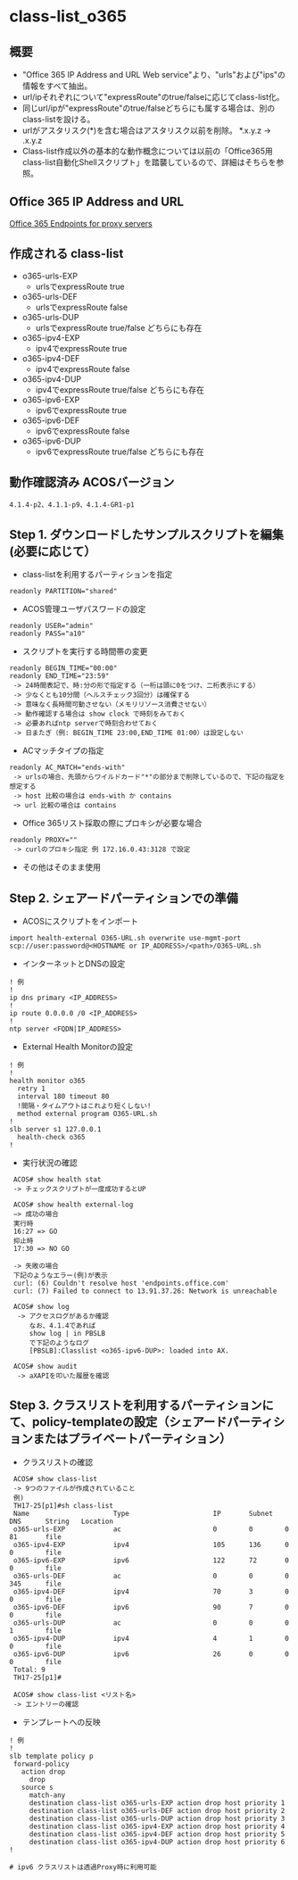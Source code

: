 # class-list_o365
## 概要
- "Office 365 IP Address and URL Web service"より、"urls"および"ips"の情報をすべて抽出。
- url/ipそれぞれについて"expressRoute"のtrue/falseに応じてclass-list化。
- 同じurl/ipが"expressRoute"のtrue/falseどちらにも属する場合は、別のclass-listを設ける。
- urlがアスタリスク(\*)を含む場合はアスタリスク以前を削除。 \*.x.y.z → .x.y.z
- Class-list作成以外の基本的な動作概念については以前の「Office365用class-list自動化Shellスクリプト」を踏襲しているので、詳細はそちらを参照。

## Office 365 IP Address and URL
[Office 365 Endpoints for proxy servers](https://endpoints.office.com/endpoints/worldwide?clientrequestid=b10c5ed1-bad1-445f-b386-b919946339a7)

## 作成される class-list
- o365-urls-EXP
  - urlsでexpressRoute true
- o365-urls-DEF
  - urlsでexpressRoute false
- o365-urls-DUP   
  - urlsでexpressRoute true/false どちらにも存在
- o365-ipv4-EXP
  - ipv4でexpressRoute true  
- o365-ipv4-DEF
  - ipv4でexpressRoute false
- o365-ipv4-DUP
  - ipv4でexpressRoute true/false どちらにも存在
- o365-ipv6-EXP
  - ipv6でexpressRoute true  
- o365-ipv6-DEF
  - ipv6でexpressRoute false
- o365-ipv6-DUP
  - ipv6でexpressRoute true/false どちらにも存在
  
## 動作確認済み ACOSバージョン
```
4.1.4-p2、4.1.1-p9、4.1.4-GR1-p1
```

## Step 1. ダウンロードしたサンプルスクリプトを編集 (必要に応じて） 
- class-listを利用するパーティションを指定
```
readonly PARTITION="shared"
```
- ACOS管理ユーザパスワードの設定
```
readonly USER="admin"
readonly PASS="a10"
```
- スクリプトを実行する時間帯の変更 
```
readonly BEGIN_TIME="00:00"
readonly END_TIME="23:59"
 -> 24時間表記で、時:分の形で指定する（一桁は頭に0をつけ、二桁表示にする）
 -> 少なくとも10分間（ヘルスチェック3回分）は確保する
 -> 意味なく長時間可動させない（メモリリソース消費させない）
 -> 動作確認する場合は show clock で時刻をみておく
 -> 必要あればntp serverで時刻合わせておく
 -> 日またぎ（例: BEGIN_TIME 23:00,END_TIME 01:00）は設定しない
```
- ACマッチタイプの指定
```
readonly AC_MATCH="ends-with"
 -> urlsの場合、先頭からワイルドカード"*"の部分まで削除しているので、下記の指定を想定する
 -> host 比較の場合は ends-with か contains
 ｰ> url 比較の場合は contains
```
- Office 365リスト採取の際にプロキシが必要な場合
```
readonly PROXY=""
 -> curlのプロキシ指定 例 172.16.0.43:3128 で設定
```
- その他はそのまま使用

## Step 2. シェアードパーティションでの準備
- ACOSにスクリプトをインポート
```
import health-external O365-URL.sh overwrite use-mgmt-port scp://user:password@<HOSTNAME or IP_ADDRESS>/<path>/O365-URL.sh
```
- インターネットとDNSの設定

```
! 例
!
ip dns primary <IP_ADDRESS>
!
ip route 0.0.0.0 /0 <IP_ADDRESS>
!
ntp server <FQDN|IP_ADDRESS>
```
- External Health Monitorの設定
```
! 例
!
health monitor o365 
  retry 1 
  interval 180 timeout 80 
  !間隔・タイムアウトはこれより短くしない!
  method external program O365-URL.sh
!
slb server s1 127.0.0.1 
  health-check o365 
!
```
- 実行状況の確認
```
 ACOS# show health stat
 -> チェックスクリプトが一度成功するとUP
 
 ACOS# show health external-log
 −> 成功の場合
 実行時
 16:27 => GO
 抑止時 
 17:30 => NO GO

 -> 失敗の場合
 下記のようなエラー(例)が表示
 curl: (6) Couldn't resolve host 'endpoints.office.com'
 curl: (7) Failed to connect to 13.91.37.26: Network is unreachable
 
 ACOS# show log
  -> アクセスログがあるか確認
     なお、4.1.4であれば
	 show log | in PBSLB
	 で下記のようなログ
	 [PBSLB]:Classlist <o365-ipv6-DUP>: loaded into AX.

 ACOS# show audit
  -> aXAPIを叩いた履歴を確認
```

## Step 3. クラスリストを利用するパーティションにて、policy-templateの設定（シェアードパーティションまたはプライベートパーティション）
- クラスリストの確認
```
 ACOS# show class-list
 -> 9つのファイルが作成されていること
 例)
 TH17-25[p1]#sh class-list 
 Name                     Type                     IP       Subnet   DNS      String   Location
 o365-urls-EXP            ac                       0        0        0        81       file    
 o365-ipv4-EXP            ipv4                     105      136      0        0        file    
 o365-ipv6-EXP            ipv6                     122      72       0        0        file    
 o365-urls-DEF            ac                       0        0        0        345      file    
 o365-ipv4-DEF            ipv4                     70       3        0        0        file    
 o365-ipv6-DEF            ipv6                     90       7        0        0        file    
 o365-urls-DUP            ac                       0        0        0        1        file    
 o365-ipv4-DUP            ipv4                     4        1        0        0        file    
 o365-ipv6-DUP            ipv6                     26       0        0        0        file    
 Total: 9
 TH17-25[p1]#
 
 ACOS# show class-list <リスト名>
 -> エントリーの確認
 ```
 
 - テンプレートへの反映
 ```
 ! 例
!
slb template policy p 
  forward-policy 
    action drop 
      drop 
    source s 
      match-any 
      destination class-list o365-urls-EXP action drop host priority 1 
      destination class-list o365-urls-DEF action drop host priority 2 
      destination class-list o365-urls-DUP action drop host priority 3 
      destination class-list o365-ipv4-EXP action drop host priority 4 
      destination class-list o365-ipv4-DEF action drop host priority 5 
      destination class-list o365-ipv4-DUP action drop host priority 6 
!

# ipv6 クラスリストは透過Proxy時に利用可能
 ```
